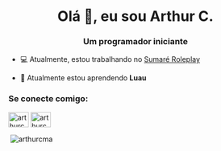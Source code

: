 <h1 align="center">Olá 👋, eu sou Arthur C.</h1>
<h3 align="center">Um programador iniciante</h3>

- 💻 Atualmente, estou trabalhando no [Sumaré Roleplay](https://sumarerp.vercel.app/)

- 🌱 Atualmente estou aprendendo **Luau**

<h3 align="left">Se conecte comigo:</h3>
<p align="left">
<a href="https://dev.to/arthurcma" target="blank"><img align="center" src="https://raw.githubusercontent.com/rahuldkjain/github-profile-readme-generator/master/src/images/icons/Social/devto.svg" alt="arthurcma" height="30" width="40" /></a>
<a href="https://www.youtube.com/c/arthurcma" target="blank"><img align="center" src="https://raw.githubusercontent.com/rahuldkjain/github-profile-readme-generator/master/src/images/icons/Social/youtube.svg" alt="arthurcma" height="30" width="40" /></a>
</p>

<p>&nbsp;<img align="center" src="https://github-readme-stats.vercel.app/api?username=arthurcma&show_icons=true&title_color=75dddd&bg_color=ffffff&hide_border=true&locale=pt-br" alt="arthurcma" /></p>
